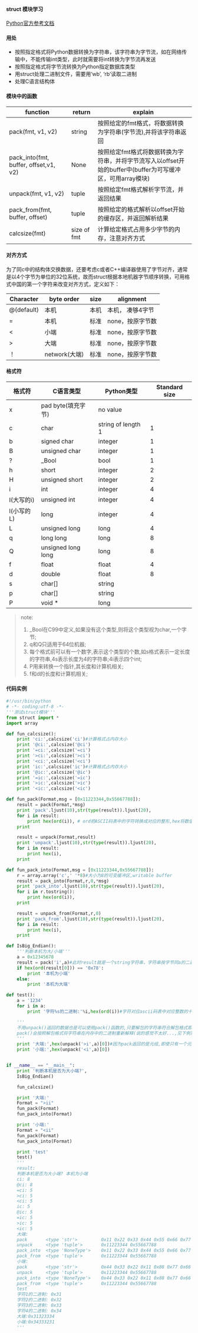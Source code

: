 #### struct 模块学习

[Python官方参考文档](https://docs.python.org/2/library/struct.html#struct-format-strings)

#### 用处

- 按照指定格式将Python数据转换为字符串，该字符串为字节流，如在网络传输中，不能传输int类型，此时就需要将int转换为字节流再发送
- 按照指定格式将字节流转换为Python指定数据库类型
- 用struct处理二进制文件，需要用‘wb’, ‘rb’读取二进制
- 处理C语言结构体

#### 模块中的函数

| function                              | return      | explain                                  |
| ------------------------------------- | ----------- | ---------------------------------------- |
| pack(fmt, v1, v2)                     | string      | 按照给定的fmt格式，将数据转换为字符串(字节流),并将该字符串返回       |
| pack_into(fmt, buffer, offset,v1, v2) | None        | 按照给定fmt格式将数据转换为字符串，并将字节流写入以offset开始的buffer中(buffer为可写缓冲区，可用array模块) |
| unpack(fmt, v1, v2)                   | tuple       | 按照给定fmt格式解析字节流，并返回结果                     |
| pack_from(fmt, buffer, offset)        | tuple       | 按照给定的格式解析以offset开始的缓存区，并返回解析结果           |
| calcsize(fmt)                         | size of fmt | 计算给定格式占用多少字节的内存，注意对齐方式                   |

#### 对齐方式

为了同c中的结构体交换数据，还要考虑c或者C++编译器使用了字节对齐，通常是以4个字节为单位的32位系统，故而struct根据本地机器字节顺序转换，可用格式中国的第一个字符来改变对齐方式，定义如下：

| Character  | byte order  | size | alignment  |
| ---------- | ----------- | ---- | ---------- |
| @(default) | 本机          | 本机   | 本机， 凑够4字节  |
| =          | 本机          | 标准   | none，按原字节数 |
| <          | 小端          | 标准   | none，按原字节数 |
| >          | 大端          | 标准   | none，按原字节数 |
| ！          | network(大端) | 标准   | none，按原字节数 |

#### 格式符

| 格式符     | C语言类型              | Python类型           | Standard size |
| ------- | ------------------ | ------------------ | ------------- |
| x       | pad byte(填充字节)     | no value           |               |
| c       | char               | string of length 1 | 1             |
| b       | signed char        | integer            | 1             |
| B       | unsigned char      | integer            | 1             |
| ?       | _Bool              | bool               | 1             |
| h       | short              | integer            | 2             |
| H       | unsigned short     | integer            | 2             |
| i       | int                | integer            | 4             |
| I(大写的i) | unsigned int       | integer            | 4             |
| l(小写的L) | long               | integer            | 4             |
| L       | unsigned long      | long               | 4             |
| q       | long long          | long               | 8             |
| Q       | unsigned long long | long               | 8             |
| f       | float              | float              | 4             |
| d       | double             | float              | 8             |
| s       | char[]             | string             |               |
| p       | char[]             | string             |               |
| P       | void *             | long               |               |

> note:
>
> 1. _Bool在C99中定义,如果没有这个类型,则将这个类型视为char,一个字节;
> 2. q和Q只适用于64位机器;
> 3. 每个格式前可以有一个数字,表示这个类型的个数,如s格式表示一定长度的字符串,4s表示长度为4的字符串;4i表示四个int;
> 4. P用来转换一个指针,其长度和计算机相关;
> 5. f和d的长度和计算机相关;

#### 代码实例

```python
#!/usr/bin/python
# -*- coding:utf-8 -*-
'''测试struct模块'''
from struct import *
import array

def fun_calcsize():
    print 'ci:',calcsize('ci')#计算格式占内存大小
    print '@ci:',calcsize('@ci')
    print '=ci:',calcsize('=ci')
    print '>ci:',calcsize('>ci')
    print '<ci:',calcsize('<ci')
    print 'ic:',calcsize('ic')#计算格式占内存大小
    print '@ic:',calcsize('@ic')
    print '=ic:',calcsize('=ic')
    print '>ic:',calcsize('>ic')
    print '<ic:',calcsize('<ic')

def fun_pack(Format,msg = [0x11223344,0x55667788]):
    result = pack(Format,*msg)
    print 'pack'.ljust(10),str(type(result)).ljust(20),
    for i in result:
        print hex(ord(i)), # ord把ASCII码表中的字符转换成对应的整形,hex将数值转化为十六进制
    print

    result = unpack(Format,result)
    print 'unpack'.ljust(10),str(type(result)).ljust(20),
    for i in result:
        print hex(i),
    print 

def fun_pack_into(Format,msg = [0x11223344,0x55667788]):
    r = array.array('c',' '*8)#大小为8的可变缓冲区,writable buffer
    result = pack_into(Format,r,0,*msg)
    print 'pack_into'.ljust(10),str(type(result)).ljust(20),
    for i in r.tostring():
        print hex(ord(i)),
    print

    result = unpack_from(Format,r,0)
    print 'pack_from'.ljust(10),str(type(result)).ljust(20),
    for i in result:
        print hex(i),
    print

def IsBig_Endian():
    '''判断本机为大/小端'''
    a = 0x12345678
    result = pack('i',a)#此时result就是一个string字符串，字符串按字节同a的二进制存储内容相同。
    if hex(ord(result[0])) == '0x78':
        print '本机为小端'
    else:
        print '本机为大端'

def test():
    a = '1234'
    for i in a:
        print '字符%s的二进制:'%i,hex(ord(i))#字符对应ascii码表中对应整数的十六进制

    '''
    不用unpack()返回的数据也是可以使用pack()函数的,只要解包的字符串符合解包格式即可,
    pack()会按照解包格式将字符串在内存中的二进制重新解释(说的感觉不太好...,见下例)
    '''
    print '大端:',hex(unpack('>i',a)[0])#因为pack返回的是元组,即使只有一个元素也是元组的形式
    print '小端:',hex(unpack('<i',a)[0])


if __name__ == "__main__":
    print '判断本机是否为大小端?',
    IsBig_Endian()

    fun_calcsize()

    print '大端:'
    Format = ">ii"
    fun_pack(Format)
    fun_pack_into(Format)

    print '小端:'
    Format = "<ii"
    fun_pack(Format)
    fun_pack_into(Format)

    print 'test'
    test()
    '''
    result:
    判断本机是否为大小端? 本机为小端
    ci: 8
    @ci: 8
    =ci: 5
    >ci: 5
    <ci: 5
    ic: 5
    @ic: 5
    =ic: 5
    >ic: 5
    <ic: 5
    大端:
    pack       <type 'str'>         0x11 0x22 0x33 0x44 0x55 0x66 0x77 0x88
    unpack     <type 'tuple'>       0x11223344 0x55667788
    pack_into  <type 'NoneType'>    0x11 0x22 0x33 0x44 0x55 0x66 0x77 0x88
    pack_from  <type 'tuple'>       0x11223344 0x55667788
    小端:
    pack       <type 'str'>         0x44 0x33 0x22 0x11 0x88 0x77 0x66 0x55
    unpack     <type 'tuple'>       0x11223344 0x55667788
    pack_into  <type 'NoneType'>    0x44 0x33 0x22 0x11 0x88 0x77 0x66 0x55
    pack_from  <type 'tuple'>       0x11223344 0x55667788
    test
    字符1的二进制: 0x31
    字符2的二进制: 0x32
    字符3的二进制: 0x33
    字符4的二进制: 0x34
    大端:0x31323334
    小端:0x34333231
    '''
```

